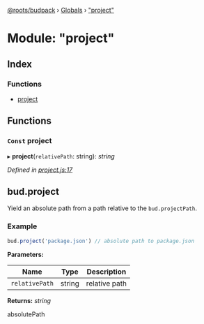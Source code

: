 [@roots/budpack](../README.md) › [Globals](../globals.md) › ["project"](_project_.md)

# Module: "project"

## Index

### Functions

* [project](_project_.md#const-project)

## Functions

### `Const` project

▸ **project**(`relativePath`: string): *string*

*Defined in [project.js:17](https://github.com/roots/bud-support/blob/91a13d1/src/budpack/builder/api/project.js#L17)*

## bud.project

Yield an absolute path from a path relative to the `bud.projectPath`.

### Example

```js
bud.project('package.json') // absolute path to package.json
```

**Parameters:**

Name | Type | Description |
------ | ------ | ------ |
`relativePath` | string | relative path |

**Returns:** *string*

absolutePath
